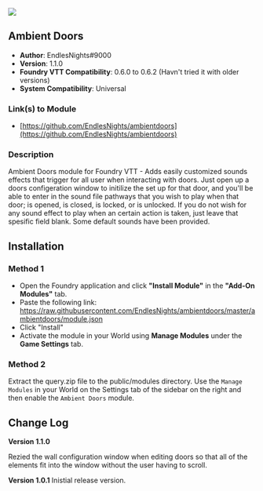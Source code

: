 ![](https://img.shields.io/badge/Foundry-v0.6.0-informational)
## Ambient Doors

* **Author**: EndlesNights#9000
* **Version**: 1.1.0
* **Foundry VTT Compatibility**: 0.6.0 to 0.6.2 (Havn't tried it with older versions)
* **System Compatibility**: Universal

### Link(s) to Module
* [https://github.com/EndlesNights/ambientdoors](https://github.com/EndlesNights/ambientdoors)

### Description
Ambient Doors module for Foundry VTT - Adds easily customized sounds effects that trigger for all user when interacting with doors. Just open up a doors configeration window to initilize the set up for that door, and you'll be able to enter in the sound file pathways that you wish to play when that door; is opened, is closed, is locked, or is unlocked. If you do not wish for any sound effect to play when an certain action is taken, just leave that spesific field blank. Some default sounds have been provided.

## Installation
### Method 1
* Open the Foundry application and click **"Install Module"** in the **"Add-On Modules"** tab.
* Paste the following link: https://raw.githubusercontent.com/EndlesNights/ambientdoors/master/ambientdoors/module.json
* Click "Install"
* Activate the module in your World using **Manage Modules** under the **Game Settings** tab.

### Method 2
Extract the query.zip file to the public/modules directory. Use the `Manage Modules` in your World on the Settings tab of the sidebar on the right and then enable the `Ambient Doors` module.


## Change Log

**Version 1.1.0**

Rezied the wall configuration window when editing doors so that all of the elements fit into the window without the user having to scroll.

**Version 1.0.1**
Inistial release version.
